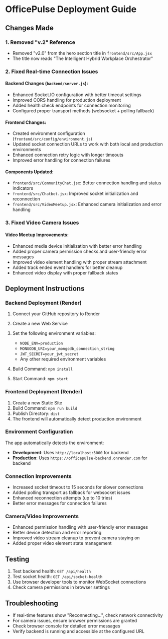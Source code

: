 # OfficePulse Deployment Guide

## Changes Made

### 1. Removed "v.2" Reference
- Removed "v2.0" from the hero section title in `frontend/src/App.jsx`
- The title now reads "The Intelligent Hybrid Workplace Orchestrator"

### 2. Fixed Real-time Connection Issues

#### Backend Changes (`backend/server.js`):
- Enhanced Socket.IO configuration with better timeout settings
- Improved CORS handling for production deployment
- Added health check endpoints for connection monitoring
- Configured proper transport methods (websocket + polling fallback)

#### Frontend Changes:
- Created environment configuration (`frontend/src/config/environment.js`)
- Updated socket connection URLs to work with both local and production environments
- Enhanced connection retry logic with longer timeouts
- Improved error handling for connection failures

#### Components Updated:
- `frontend/src/CommunityChat.jsx`: Better connection handling and status indicators
- `frontend/src/Chatbot.jsx`: Improved socket initialization and reconnection
- `frontend/src/VideoMeetup.jsx`: Enhanced camera initialization and error handling

### 3. Fixed Video Camera Issues

#### Video Meetup Improvements:
- Enhanced media device initialization with better error handling
- Added proper camera permission checks and user-friendly error messages
- Improved video element handling with proper stream attachment
- Added track ended event handlers for better cleanup
- Enhanced video display with proper fallback states

## Deployment Instructions

### Backend Deployment (Render)
1. Connect your GitHub repository to Render
2. Create a new Web Service
3. Set the following environment variables:
   - `NODE_ENV=production`
   - `MONGODB_URI=your_mongodb_connection_string`
   - `JWT_SECRET=your_jwt_secret`
   - Any other required environment variables

4. Build Command: `npm install`
5. Start Command: `npm start`

### Frontend Deployment (Render)
1. Create a new Static Site
2. Build Command: `npm run build`
3. Publish Directory: `dist`
4. The frontend will automatically detect production environment

### Environment Configuration
The app automatically detects the environment:
- **Development**: Uses `http://localhost:5000` for backend
- **Production**: Uses `https://officepulse-backend.onrender.com` for backend

### Connection Improvements
- Increased socket timeout to 15 seconds for slower connections
- Added polling transport as fallback for websocket issues
- Enhanced reconnection attempts (up to 10 tries)
- Better error messages for connection failures

### Camera/Video Improvements
- Enhanced permission handling with user-friendly error messages
- Better device detection and error reporting
- Improved video stream cleanup to prevent camera staying on
- Added proper video element state management

## Testing
1. Test backend health: `GET /api/health`
2. Test socket health: `GET /api/socket-health`
3. Use browser developer tools to monitor WebSocket connections
4. Check camera permissions in browser settings

## Troubleshooting
- If real-time features show "Reconnecting...", check network connectivity
- For camera issues, ensure browser permissions are granted
- Check browser console for detailed error messages
- Verify backend is running and accessible at the configured URL